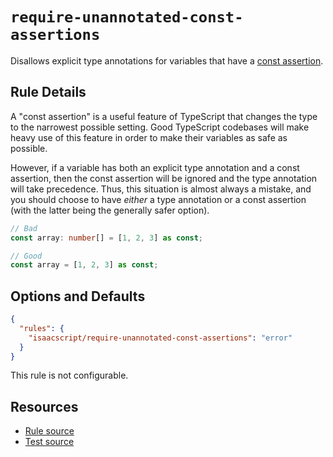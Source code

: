 # `require-unannotated-const-assertions`

Disallows explicit type annotations for variables that have a [const assertion](https://www.typescriptlang.org/docs/handbook/release-notes/typescript-3-4.html#const-assertions).

## Rule Details

A "const assertion" is a useful feature of TypeScript that changes the type to the narrowest possible setting. Good TypeScript codebases will make heavy use of this feature in order to make their variables as safe as possible.

However, if a variable has both an explicit type annotation and a const assertion, then the const assertion will be ignored and the type annotation will take precedence. Thus, this situation is almost always a mistake, and you should choose to have _either_ a type annotation or a const assertion (with the latter being the generally safer option).

```ts
// Bad
const array: number[] = [1, 2, 3] as const;

// Good
const array = [1, 2, 3] as const;
```

## Options and Defaults

```json
{
  "rules": {
    "isaacscript/require-unannotated-const-assertions": "error"
  }
}
```

This rule is not configurable.

## Resources

- [Rule source](../../src/rules/require-unannotated-const-assertions.ts)
- [Test source](../../tests/rules/require-unannotated-const-assertions.test.ts)
